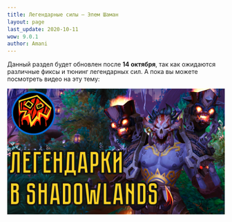 ```yaml
---
title: Легендарные силы – Элем Шаман
layout: page
last_update: 2020-10-11 
wow: 9.0.1
author: Amani
---
```


Данный раздел будет обновлен после **14 октября**, так как ожидаются различные фиксы и тюнинг легендарных сил. А пока вы можете посмотреть видео на эту тему:

[![Shadowlands Legendaries](/assets/img/legendary_video.png)](https://youtu.be/De5MLStsvnk)
